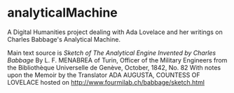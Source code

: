 # analyticalMachine
A Digital Humanities project dealing with Ada Lovelace and her writings on Charles Babbage's Analytical Machine.

Main text source is _Sketch of The Analytical Engine Invented by Charles Babbage_ By L. F. MENABREA of Turin, Officer of the Military Engineers from the Bibliothèque Universelle de Genève, October, 1842, No. 82 With notes upon the Memoir by the Translator ADA AUGUSTA, COUNTESS OF LOVELACE hosted on http://www.fourmilab.ch/babbage/sketch.html
